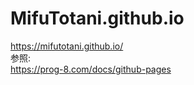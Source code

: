 # MifuTotani.github.io  
https://mifutotani.github.io/  
参照:  
https://prog-8.com/docs/github-pages
